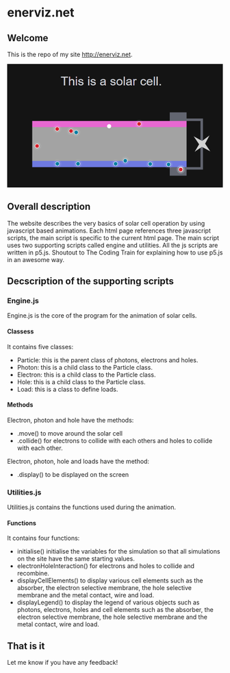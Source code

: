 # enerviz.net
## Welcome
This is the repo of my site http://enerviz.net.

![Solar Cell](SolarCell.PNG)

## Overall description
The website describes the very basics of solar cell operation by using javascript based animations. Each html page references three javascript scripts, the main script is specific to the current html page. The main script uses two supporting scripts called engine and utilities. All the js scripts are written in p5.js. Shoutout to The Coding Train for explaining how to use p5.js in an awesome way.

## Decscription of the supporting scripts
### Engine.js
Engine.js is the core of the program for the animation of solar cells.

#### Classess
It contains five classes:
- Particle: this is the parent class of photons, electrons and holes.
- Photon: this is a child class to the Particle class.
- Electron: this is a child class to the Particle class.
- Hole: this is a child class to the Particle class.
- Load: this is a class to define loads.

#### Methods

Electron, photon and hole have the methods:
- .move() to move around the solar cell
- .collide() for electrons to collide with each others and holes to collide with each other.

Electron, photon, hole and loads have the method:
- .display() to be displayed on the screen

### Utilities.js
Utilities.js contains the functions used during the animation.

#### Functions
It contains four functions:
- initialise() initialise the variables for the simulation so that all simulations on the site have the same starting values.
- electronHoleInteraction() for electrons and holes to collide and recombine.
- displayCellElements() to display various cell elements such as the absorber, the electron selective membrane, the hole selective membrane and the metal contact, wire and load.
- displayLegend() to display the legend of various objects such as photons, electrons, holes and cell elements such as the absorber, the electron selective membrane, the hole selective membrane and the metal contact, wire and load.

## That is it
Let me know if you have any feedback!
